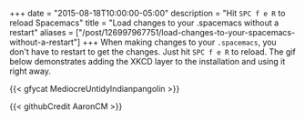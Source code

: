 +++
date = "2015-08-18T10:00:00-05:00"
description = "Hit `SPC f e R` to reload Spacemacs"
title = "Load changes to your .spacemacs without a restart"
aliases = ["/post/126997967751/load-changes-to-your-spacemacs-without-a-restart"]
+++
When making changes to your `.spacemacs`, you don't have to restart to get the
changes. Just hit `SPC f e R` to reload. The gif below demonstrates adding the
XKCD layer to the installation and using it right away.

{{< gfycat MediocreUntidyIndianpangolin >}}

{{< githubCredit AaronCM >}}
